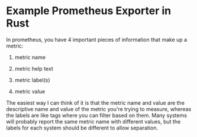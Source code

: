 # Example Prometheus Exporter in Rust

In prometheus, you have 4 important pieces of information that make up a metric:

1. metric name

2. metric help text

3. metric label(s)

4. metric value

The easiest way I can think of it is that the metric name and value are the
descriptive name and value of the metric you're trying to measure, whereas the
labels are like tags where you can filter based on them. Many systems will probably
report the same metric name with different values, but the labels for each system
should be different to allow separation.

